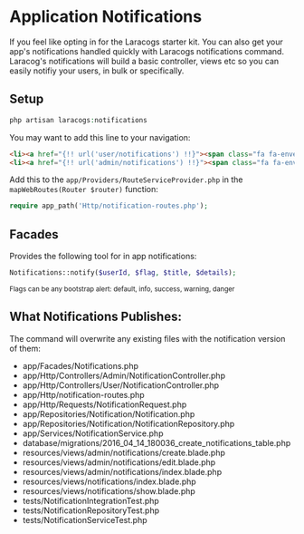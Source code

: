 # Application Notifications

If you feel like opting in for the Laracogs starter kit. You can also get your app's notifications handled quickly with Laracogs notifications command. Laracog's notifications will build a basic controller, views etc so you can easily notifiy your users, in bulk or specifically.

## Setup

```php
php artisan laracogs:notifications
```

You may want to add this line to your navigation:

```html
<li><a href="{!! url('user/notifications') !!}"><span class="fa fa-envelope-o"></span> Notifications</a></li>
<li><a href="{!! url('admin/notifications') !!}"><span class="fa fa-envelope-o"></span> Notifications</a></li>
```

Add this to the `app/Providers/RouteServiceProvider.php` in the `mapWebRoutes(Router $router)` function:

```php
require app_path('Http/notification-routes.php');
```

## Facades
Provides the following tool for in app notifications:

```php
Notifications::notify($userId, $flag, $title, $details);
```

<small>Flags can be any bootstrap alert: default, info, success, warning, danger</small>

## What Notifications Publishes:

The command will overwrite any existing files with the notification version of them:

* app/Facades/Notifications.php
* app/Http/Controllers/Admin/NotificationController.php
* app/Http/Controllers/User/NotificationController.php
* app/Http/notification-routes.php
* app/Http/Requests/NotificationRequest.php
* app/Repositories/Notification/Notification.php
* app/Repositories/Notification/NotificationRepository.php
* app/Services/NotificationService.php
* database/migrations/2016_04_14_180036_create_notifications_table.php
* resources/views/admin/notifications/create.blade.php
* resources/views/admin/notifications/edit.blade.php
* resources/views/admin/notifications/index.blade.php
* resources/views/notifications/index.blade.php
* resources/views/notifications/show.blade.php
* tests/NotificationIntegrationTest.php
* tests/NotificationRepositoryTest.php
* tests/NotificationServiceTest.php

<script>
  (function(i,s,o,g,r,a,m){i['GoogleAnalyticsObject']=r;i[r]=i[r]||function(){
  (i[r].q=i[r].q||[]).push(arguments)},i[r].l=1*new Date();a=s.createElement(o),
  m=s.getElementsByTagName(o)[0];a.async=1;a.src=g;m.parentNode.insertBefore(a,m)
  })(window,document,'script','//www.google-analytics.com/analytics.js','ga');

  ga('create', 'UA-39444410-8', 'auto');
  ga('send', 'pageview');

</script>

